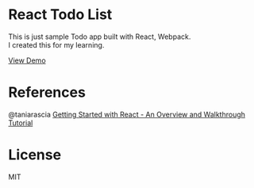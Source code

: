 # React Todo List

This is just sample Todo app built with React, Webpack.  
I created this for my learning.  

[View Demo](https://chocolat5.github.io/react-todo-list-demo/)

# References

@taniarascia
[Getting Started with React - An Overview and Walkthrough Tutorial](https://www.taniarascia.com/getting-started-with-react/)


# License

MIT
